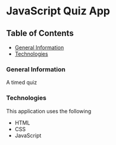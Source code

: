 # JavaScript Quiz App

## Table of Contents

- [General Information](#General-Information)
- [Technologies](#Technologies)

### General Information

A timed quiz

### Technologies

This application uses the following

- HTML
- CSS
- JavaScript
